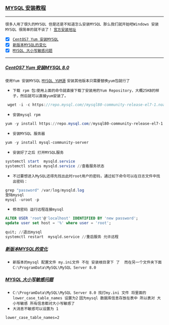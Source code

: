 ### [MYSQL 安装教程](#top) <b id="top"></b> 

----
`很多人用了很久的MYSQL 但是还是不知道怎么安装MYSQL 那么我们就开始吧Windows 安装MYSQL 很简单的就不谈了！` [`官方安装地址`](https://dev.mysql.com/doc/refman/8.0/en/installing.html)

- [x]  [`CentOS7 Yum 安装MYSQL`](#notice)
- [x]  [`新版本MYSQL的变化`](#change)
- [x]  [`MYSQL 大小写敏感问题`](#ignore)

------
##### [CentOS7 Yum 安装MYSQL 8.0](#top)   <b id="notice"></b> 
`使用Yum 安装MYSQL` [`MYSQL YUM源`](https://dev.mysql.com/downloads/repo/yum/) `安装其他版本只需要替换yum包就行了`
* `下载 rpm 包`:`使用上面的命令就直接下载了安装用的Yum Repository，大概25KB的样子，然后就可以直接yum安装了。`
```c#
 wget -i -c https://repo.mysql.com//mysql80-community-release-el7-1.noarch.rpm
```
* `安装mysql rpm`
```powershell
yum -y install https://repo.mysql.com//mysql80-community-release-el7-1.noarch.rpm
```
* `安装MYSQL 服务器`
```powershell
yum -y install mysql-community-server
```
* `安装好了之后 打开MYSQL服务 `
```powershell
systemctl start  mysqld.service
systemctl status mysqld.service //查看服务状态
```
* `不过要想进入MySQL还得先找出此时root用户的密码，通过如下命令可以在日志文件中找出密码：`
```c#
grep "password" /var/log/mysqld.log
登陆mysql
mysql -uroot -p  
```
* `修改密码 运行远程连接mysql`
```sql
ALTER USER 'root'@'localhost' IDENTIFIED BY 'new password';
update user set host = '%' where user = 'root';
```
```sql
quit; //退出mysql
systemctl restart  mysqld.service //重启服务 允许远程
```

##### [新版本MYSQL的变化](#top)   <b id="change"></b> 
* `新版本的mysql 配置文件 my.ini文件 不在 安装根目录下 了  而在另一个文件夹下面 ` `C:\ProgramData\MySQL\MySQL Server 8.0`
##### [MYSQL 大小写敏感问题](#top)   <b id="ignore"></b>
* `C:\ProgramData\MySQL\MySQL Server 8.0 找打my.ini 文件 将里面的 lower_case_table_names 设置为2` `因为mysql 数据库信息存放在表中 所以表对
大小写敏感 所有信息都对大小写敏感了`
* `大消息不敏感可以设置为 1 `
```xml
lower_case_table_names=2
```
